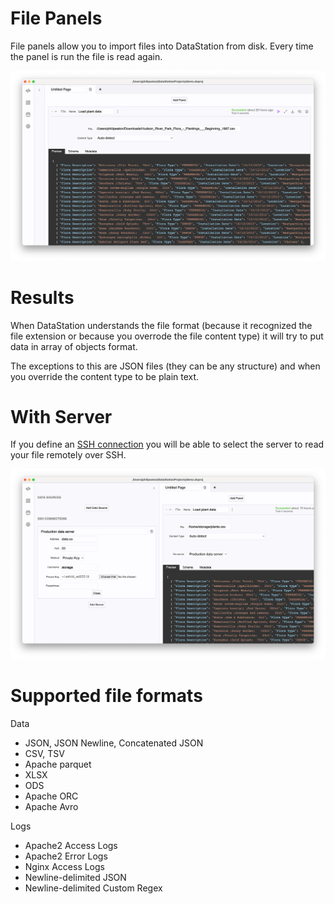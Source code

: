 # File Panels

File panels allow you to import files into DataStation from
disk. Every time the panel is run the file is read again.

![Load CSV data](/tutorials/file-plant-data-no-server.png)

# Results

When DataStation understands the file format (because it recognized
the file extension or because you overrode the file content type) it
will try to put data in array of objects format.

The exceptions to this are JSON files (they can be any structure) and
when you override the content type to be plain text.

# With Server

If you define an [SSH connection](../SSH_Connections.md) you will be
able to select the server to read your file remotely over SSH.

![Load CSV data from server](/tutorials/file-plant-data-from-server.png)

# Supported file formats

Data

* JSON, JSON Newline, Concatenated JSON
* CSV, TSV
* Apache parquet
* XLSX
* ODS
* Apache ORC
* Apache Avro

Logs

* Apache2 Access Logs
* Apache2 Error Logs
* Nginx Access Logs
* Newline-delimited JSON
* Newline-delimited Custom Regex
